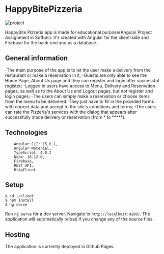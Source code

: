 # HappyBitePizzeria

![project](https://user-images.githubusercontent.com/92871901/208291849-f7c816fe-1f5f-48e0-bf20-6e085a77b8ec.png)

HappyBite Pizzeria app is made for educational purpose(Angular Project Assignment in Softuni).
It's created with Angular for the client-side and Firebase for the back-end and as a database.

## General information

-The main purpose of the app is to let the user make a delivery from the restaurant or make a reservation in it;
-Guests are only able to see the Home Page, About Us page and they can register and login after successful register;
-Logged in users have access to Menu, Delivery and Reservation pages, as well as to the About Us and Logout pages, 
but not register and login pages;
-The users can simply make a reservation or choose items from the menu to be delivered. They just have to fill in the provided forms with correct data and accept to the site's conditions and terms;
-The users can rate the Pizzeria's services with the dialog that appears after successfully made delivery or reservation (from * to *****).

## Technologies

        Angular CLI: 15.0.1,
        Angular Material,
        TypeScript: 4.8.2
        Node: 18.12.0,
        Firebase,
        REST API,
        HttpClient

## Setup
```
$ cd ./client
$ npm install
$ ng serve

```

Run `ng serve` for a dev server. Navigate to `http://localhost:4200/`. 
The application will automatically reload if you change any of the source files.

## Hosting

The application is currently deployed in Github Pages.
